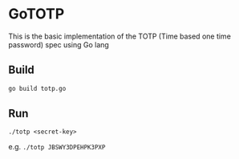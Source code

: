 # GoTOTP
This is the basic implementation of the TOTP (Time based one time password) spec using Go lang

## Build
```cmd
go build totp.go
```

## Run
```
./totp <secret-key>
```
e.g. 
```./totp JBSWY3DPEHPK3PXP```
